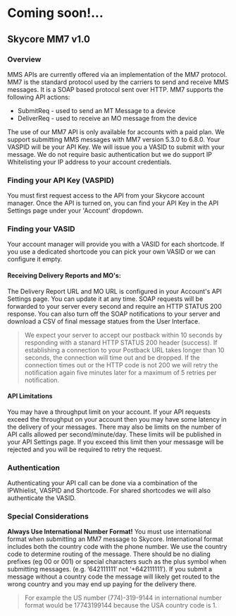 <h1>Coming soon!... </h1>

<h2>Skycore MM7 v1.0</h2>

<h3> Overview</h3>

MMS APIs are currently offered via an implementation of the MM7 protocol. MM7 is the standard protocol used by the carriers to send and receive MMS messages. It is a SOAP based protocol sent over HTTP. MM7 supports the following API actions:
<ul>
  <li>SubmitReq - used to send an MT Message to a device </li>
  <li>DeliverReq - used to receive an MO message from the device </li>
</ul>

The use of our MM7 API is only available for accounts with a paid plan. We support submitting MMS messages with MM7 version 5.3.0 to 6.8.0. Your VASPID will be your API Key. We will issue you a VASID to submit with your message. We do not require basic authentication but we do support IP Whitelisting your IP address to your account credentials. 

<h3>Finding your API Key (VASPID)</h3>

You must first request access to the API from your Skycore account manager. Once the API is turned on, you can find your API Key in the API Settings page under your 'Account' dropdown. 

<h3>Finding your VASID</h3>

Your account manager will provide you with a VASID for each shortcode. If you use a dedicated shortcode you can pick your own VASID or we can configure it empty.

<h4>Receiving Delivery Reports and MO's:</h4>

The Delivery Report URL and MO URL is configured in your Account's API Settings page. You can update it at any time.  SOAP requests will be forwarded to your server every second and require an HTTP STATUS 200 response. You can also turn off the SOAP notifications to your server and download a CSV of final message statues from the User Interface.

> We expect your server to accept our postback within 10 seconds by responding with a stanard HTTP STATUS 200 header (success). If establishing a connection to your Postback URL takes longer than 10 seconds, the connection will time out and be dropped.  If the connection times out or the HTTP code is not 200 we will retry the notification again five minutes later for a maximum of 5 retries per notification.

<h4>API Limitations</h4>

You may have a throughput limit on your account. If your API requests exceed the throughput on your account then you may have some latency in the delivery of your messages. There may also be limits on the number of API calls allowed per second/minute/day. These limits will be published in your API Settings page. If you exceed this limit then your messasge will be rejected and you will be required to retry the request. 

<h3>Authentication</h3>

Authenticating your API call can be done via a combination of the IPWhielist, VASPID and Shortcode. For shared shortcodes we will also authenticate the VASID. 

<h3>Special Considerations</h3>

<b>Always Use International Number Format!</b> You must use international format when submitting an MM7 message to Skycore. International format includes both the country code with the phone number. We use the country code to determine routing of the message. There should be no dialing prefixes (eg 00 or 001) or special characters such as the plus symbol when submitting messages. (e.g. ’642111111′ not ‘+642111111′). If you submit a message without a country code the message will likely get routed to the wrong country and you may end up paying for the delivery there. 

> For example the US number (774)-319-9144 in international number format would be 17743199144 because the USA country code is 1.
